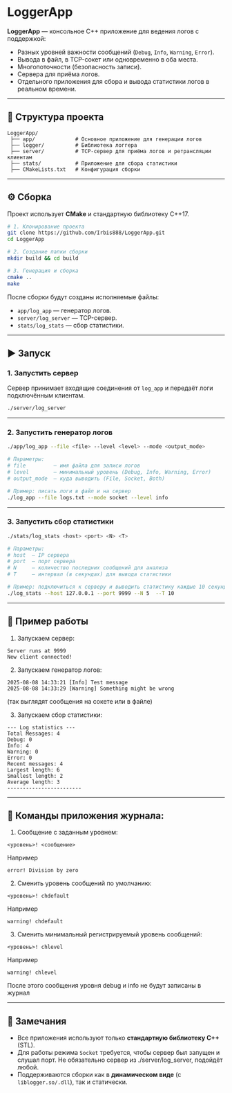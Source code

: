 # LoggerApp

**LoggerApp** — консольное C++ приложение для ведения логов с поддержкой:
- Разных уровней важности сообщений (`Debug`, `Info`, `Warning`, `Error`).
- Вывода в файл, в TCP-сокет или одновременно в оба места.
- Многопоточности (безопасность записи).
- Сервера для приёма логов.
- Отдельного приложения для сбора и вывода статистики логов в реальном времени.

---

## 📂 Структура проекта
```
LoggerApp/
 ├── app/             # Основное приложение для генерации логов
 ├── logger/          # Библиотека логгера
 ├── server/          # TCP-сервер для приёма логов и ретрансляции клиентам
 ├── stats/           # Приложение для сбора статистики
 ├── CMakeLists.txt   # Конфигурация сборки
```

---

## ⚙️ Сборка

Проект использует **CMake** и стандартную библиотеку C++17.

```bash
# 1. Клонирование проекта
git clone https://github.com/Irbis888/LoggerApp.git
cd LoggerApp

# 2. Создание папки сборки
mkdir build && cd build

# 3. Генерация и сборка
cmake ..
make
```

После сборки будут созданы исполняемые файлы:
- `app/log_app` — генератор логов.
- `server/log_server` — TCP-сервер.
- `stats/log_stats` — сбор статистики.

---

## ▶️ Запуск

### 1. Запустить сервер
Сервер принимает входящие соединения от `log_app` и передаёт логи подключённым клиентам.
```bash
./server/log_server
```

---

### 2. Запустить генератор логов
```bash
./app/log_app --file <file> --level <level> --mode <output_mode>

# Параметры:
# file         — имя файла для записи логов
# level        — минимальный уровень (Debug, Info, Warning, Error)
# output_mode  — куда выводить (File, Socket, Both)

# Пример: писать логи в файл и на сервер
./log_app --file logs.txt --mode socket --level info
```

---

### 3. Запустить сбор статистики
```bash
./stats/log_stats <host> <port> <N> <T>

# Параметры:
# host  — IP сервера
# port  — порт сервера
# N     — количество последних сообщений для анализа
# T     — интервал (в секундах) для вывода статистики

# Пример: подключиться к серверу и выводить статистику каждые 10 секунд
./log_stats --host 127.0.0.1 --port 9999 --N 5  --T 10
```

---

## 📝 Пример работы
1. Запускаем сервер:
```
Server runs at 9999
New client connected!
```

2. Запускаем генератор логов:
```
2025-08-08 14:33:21 [Info] Test message
2025-08-08 14:33:29 [Warning] Something might be wrong 
```
(так выглядят сообщения на сокете или в файле)


3. Запускаем сбор статистики:
```
--- Log statistics ---
Total Messages: 4
Debug: 0
Info: 4
Warning: 0
Error: 0
Recent messages: 4
Largest length: 6
Smallest length: 2
Average length: 3
------------------------
```

---

## 📝 Команды приложения журнала:

1. Сообщение с заданным уровнем:
```
<уровень>! <сообщение>
```
Например
```
error! Division by zero
```

2. Сменить уровень сообщений по умолчанию:
```
<уровень>! chdefault
```
Например
```
warning! chdefault
```

3. Сменить минимальный регистрируемый уровень сообщений:
```
<уровень>! chlevel
```
Например
```
warning! chlevel
```

После этого сообщения уровня debug и info не будут записаны в журнал

---

## 📌 Замечания
- Все приложения используют только **стандартную библиотеку C++** (STL).
- Для работы режима `Socket` требуется, чтобы сервер был запущен и слушал порт. Не обязательно сервер из ./server/log_server, подойдёт любой.
- Поддерживаются сборки как в **динамическом виде** (с `liblogger.so/.dll`), так и статически.
